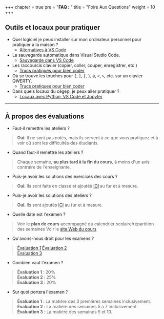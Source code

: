 +++
chapter = true
pre = "<b>FAQ : </b>"
title = "Foire Aux Questions"
weight = 10
+++

## Outils et locaux pour pratiquer

- Quel logiciel je peux installer sur mon ordinateur personnel pour pratiquer à la maison ?
	* [Alternatives à VS Code](./alternatives)
- La sauvegarde automatique dans Visual Studio Code.
	* [Sauvegarde dans VS Code](../environnement_travail/sauvegarde_vsCode)
- Les raccourcis clavier (copier, coller, couper, enregistrer, etc.)
	* [Trucs pratiques pour bien coder](../environnement_travail/trucs_pratiques)
- Où se trouve les touches pour `[`, `]`, `{`, `}`, `@`, `<`, `>`, etc. sur un clavier QWERTY.
	* [Trucs pratiques pour bien coder](../environnement_travail/trucs_pratiques)
- Dans quels locaux du cégep, je peux aller pratiquer ?
	* [Locaux avec Python, VS Code et Jupyter](./locaux_python)

---

## À propos des évaluations

* Faut-il remettre les ateliers ?
> **Oui**. Il ne sont pas notés, mais ils servent à ce que vous pratiquez et à voir où sont les difficultés des étudiants.


* Quand faut-il remettre les ateliers ?
> Chaque semaine, **au plus tard à la fin du cours**, à moins d'un avis contraire de l'enseignante.


* Puis-je avoir les solutions des exercices des cours ?
> **Oui**. Ils sont faits en classe et ajoutés [ICI](../solutions_exercices) au fur et à mesure.


* Puis-je avoir les solutions des ateliers ?
> **Oui**. Ils sont ajoutés [ICI](../solutions_ateliers) au fur et à mesure.


* Quelle date est l'examen ?
> Voir le **plan de cours** accompagné du calendrier scolaire/répartition des semaines
> Voir le [site Web du cours](https://python-a25.netlify.app/) 


* Qu'avons-nous droit pour les examens ?
> [Évaluation 1](../semaine4/)
> [Évaluation 2](../semaine8/)  
> [Évaluation 3](../semaine11/)      


* Combien vaut l'examen ?
> **Évaluation 1** : 20%  
> **Évaluation 2** : 25%  
> **Évaluation 3** : 20% 


* Sur quoi portera l'examen ?
> **Évaluation 1** : La matière des 3 premières semaines inclusivement.   
> **Évaluation 2** : La matière des semaines 5 à 7 inclusivement.    
> **Évaluation 3** : La matière des semaines 9 et 10. 
